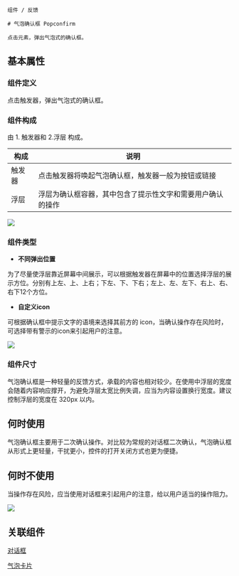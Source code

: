 `````
组件 / 反馈

# 气泡确认框 Popconfirm

点击元素，弹出气泡式的确认框。
`````

## 基本属性

### 组件定义

点击触发器，弹出气泡式的确认框。

### 组件构成

由 1. 触发器和 2.浮层 构成。

| **构成** | **说明**                        |
| ------ | ----------------------------- |
| 触发器    | 点击触发器将唤起气泡确认框，触发器一般为按钮或链接     |
| 浮层     | 浮层为确认框容器，其中包含了提示性文字和需要用户确认的操作 |

![](https://p1-arco.byteimg.com/tos-cn-i-uwbnlip3yd/d6a2400d3ba54b5fb2d1d4c5a8edcf09~tplv-uwbnlip3yd-image.image)

### 组件类型

- **不同弹出位置**

为了尽量使浮层靠近屏幕中间展示，可以根据触发器在屏幕中的位置选择浮层的展示方位。分别有上左、上、上右；下左、下、下右；左上、左、左下、右上、右、右下12个方位。

- **自定义icon**

可根据确认框中提示文字的语境来选择其前方的 icon，当确认操作存在风险时，可选择带有警示的icon来引起用户的注意。

![](https://p1-arco.byteimg.com/tos-cn-i-uwbnlip3yd/7f638feb74b6429eb338464184010bd5~tplv-uwbnlip3yd-image.image)

### 组件尺寸

气泡确认框是一种轻量的反馈方式，承载的内容也相对较少。在使用中浮层的宽度会随着内容响应撑开，为避免浮层太宽比例失调，应当为内容设置换行宽度。建议控制浮层的宽度在 320px 以内。

## 何时使用

气泡确认框主要用于二次确认操作。对比较为常规的对话框二次确认，气泡确认框从形式上更轻量，干扰更小，控件的打开关闭方式也更为便捷。

## 何时不使用

当操作存在风险，应当使用对话框来引起用户的注意，给以用户适当的操作阻力。

![](https://p1-arco.byteimg.com/tos-cn-i-uwbnlip3yd/0e75ef6c31bf4d9a84a871b1f71a4e82~tplv-uwbnlip3yd-image.image)

## 关联组件

[对话框](/react/components/modal)

[气泡卡片](/react/components/popover)

